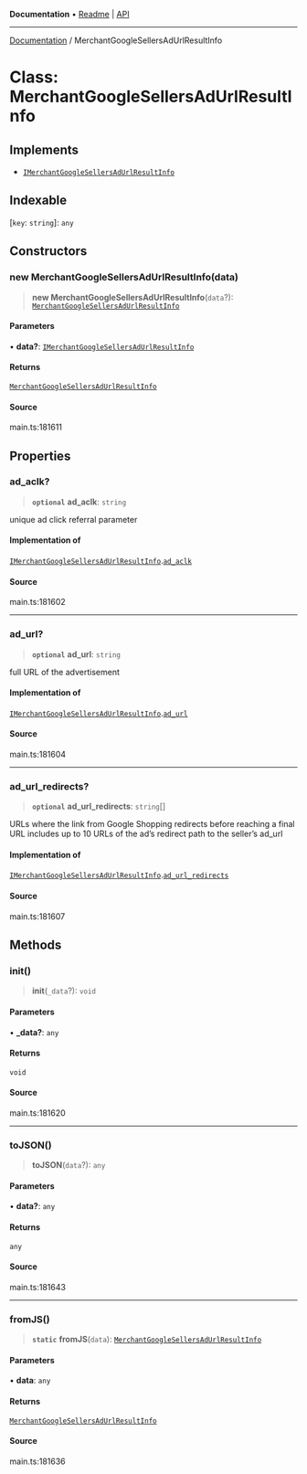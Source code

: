 **Documentation** • [Readme](../README.md) \| [API](../globals.md)

***

[Documentation](../README.md) / MerchantGoogleSellersAdUrlResultInfo

# Class: MerchantGoogleSellersAdUrlResultInfo

## Implements

- [`IMerchantGoogleSellersAdUrlResultInfo`](../interfaces/IMerchantGoogleSellersAdUrlResultInfo.md)

## Indexable

 \[`key`: `string`\]: `any`

## Constructors

### new MerchantGoogleSellersAdUrlResultInfo(data)

> **new MerchantGoogleSellersAdUrlResultInfo**(`data`?): [`MerchantGoogleSellersAdUrlResultInfo`](MerchantGoogleSellersAdUrlResultInfo.md)

#### Parameters

• **data?**: [`IMerchantGoogleSellersAdUrlResultInfo`](../interfaces/IMerchantGoogleSellersAdUrlResultInfo.md)

#### Returns

[`MerchantGoogleSellersAdUrlResultInfo`](MerchantGoogleSellersAdUrlResultInfo.md)

#### Source

main.ts:181611

## Properties

### ad\_aclk?

> **`optional`** **ad\_aclk**: `string`

unique ad click referral parameter

#### Implementation of

[`IMerchantGoogleSellersAdUrlResultInfo`](../interfaces/IMerchantGoogleSellersAdUrlResultInfo.md).[`ad_aclk`](../interfaces/IMerchantGoogleSellersAdUrlResultInfo.md#ad_aclk)

#### Source

main.ts:181602

***

### ad\_url?

> **`optional`** **ad\_url**: `string`

full URL of the advertisement

#### Implementation of

[`IMerchantGoogleSellersAdUrlResultInfo`](../interfaces/IMerchantGoogleSellersAdUrlResultInfo.md).[`ad_url`](../interfaces/IMerchantGoogleSellersAdUrlResultInfo.md#ad_url)

#### Source

main.ts:181604

***

### ad\_url\_redirects?

> **`optional`** **ad\_url\_redirects**: `string`[]

URLs where the link from Google Shopping redirects before reaching a final URL
includes up to 10 URLs of the ad’s redirect path to the seller’s ad_url

#### Implementation of

[`IMerchantGoogleSellersAdUrlResultInfo`](../interfaces/IMerchantGoogleSellersAdUrlResultInfo.md).[`ad_url_redirects`](../interfaces/IMerchantGoogleSellersAdUrlResultInfo.md#ad_url_redirects)

#### Source

main.ts:181607

## Methods

### init()

> **init**(`_data`?): `void`

#### Parameters

• **\_data?**: `any`

#### Returns

`void`

#### Source

main.ts:181620

***

### toJSON()

> **toJSON**(`data`?): `any`

#### Parameters

• **data?**: `any`

#### Returns

`any`

#### Source

main.ts:181643

***

### fromJS()

> **`static`** **fromJS**(`data`): [`MerchantGoogleSellersAdUrlResultInfo`](MerchantGoogleSellersAdUrlResultInfo.md)

#### Parameters

• **data**: `any`

#### Returns

[`MerchantGoogleSellersAdUrlResultInfo`](MerchantGoogleSellersAdUrlResultInfo.md)

#### Source

main.ts:181636
